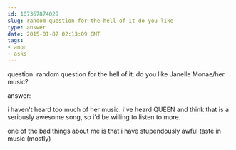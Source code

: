 ```yaml
---
id: 107367874029
slug: random-question-for-the-hell-of-it-do-you-like
type: answer
date: 2015-01-07 02:13:09 GMT
tags:
- anon
- asks
---
```

question: random question for the hell of it: do you like Janelle Monae/her music?

answer: <p>i haven't heard too much of her music. i've heard QUEEN and think that is a seriously awesome song, so i'd be willing to listen to more.</p>
<p>one of the bad things about me is that i have stupendously awful taste in music (mostly)</p>